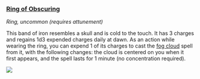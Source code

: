 ### [Ring of Obscuring](https://www.dndbeyond.com/magic-items/ring-of-obscuring)

_Ring, uncommon (requires attunement)_

This band of iron resembles a skull and is cold to the touch. It has 3 charges and regains 1d3 expended charges daily at dawn. As an action while wearing the ring, you can expend 1 of its charges to cast the [fog cloud](https://www.dndbeyond.com/spells/fog-cloud) spell from it, with the following changes: the cloud is centered on you when it first appears, and the spell lasts for 1 minute (no concentration required).

[![](https://media.dndbeyond.com/compendium-images/egtw/yDOyqyOocErRgYJK/06-06.png)](https://media.dndbeyond.com/compendium-images/egtw/yDOyqyOocErRgYJK/06-06.png)